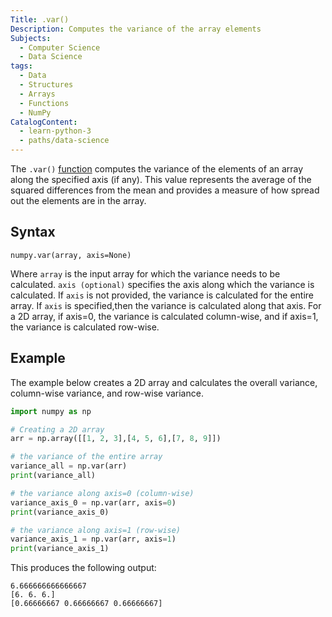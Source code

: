 ```yaml
---
Title: .var()
Description: Computes the variance of the array elements
Subjects:
  - Computer Science
  - Data Science
tags:
  - Data
  - Structures
  - Arrays
  - Functions
  - NumPy
CatalogContent:
  - learn-python-3
  - paths/data-science
---
```


The `.var()` [function](https://www.codecademy.com/resources/docs/numpy/built-in-functions) computes the variance of the elements of an array along the specified axis (if any). This value represents the average of the squared differences from the mean and provides a measure of how spread out the elements are in the array.

## Syntax

```pseudo
numpy.var(array, axis=None)
```

Where `array` is the input array for which the variance needs to be calculated. `axis (optional)` specifies the axis along which the variance is calculated. If `axis` is not provided, the variance is calculated for the entire array. If `axis` is specified,then the variance is calculated along that axis. For a 2D array, if axis=0, the variance is calculated column-wise, and if axis=1, the variance is calculated row-wise.

## Example

The example below creates a 2D array and calculates the overall variance, column-wise variance, and row-wise variance.

```py
import numpy as np

# Creating a 2D array
arr = np.array([[1, 2, 3],[4, 5, 6],[7, 8, 9]])

# the variance of the entire array
variance_all = np.var(arr)
print(variance_all)

# the variance along axis=0 (column-wise)
variance_axis_0 = np.var(arr, axis=0)
print(variance_axis_0)

# the variance along axis=1 (row-wise)
variance_axis_1 = np.var(arr, axis=1)
print(variance_axis_1)
```

This produces the following output:

```shell
6.666666666666667  
[6. 6. 6.]  
[0.66666667 0.66666667 0.66666667]
```
